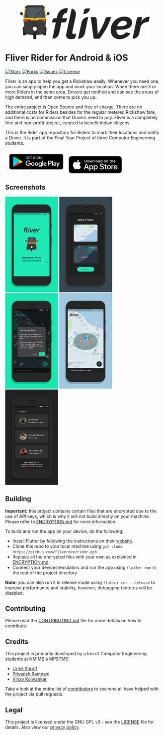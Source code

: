 <p align="center"><img height="110px" width="110px" src="./branding/other/rickshaw.png" alt="Fliver Rider"/><img height="100px" width="315px" src="./branding/other/text.png" alt="Fliver Rider"/></p>

# Fliver Rider for Android & iOS

[![Stars](https://img.shields.io/github/stars/fliverdev/rider.svg)](https://github.com/fliverdev/rider/stargazers)
[![Forks](https://img.shields.io/github/forks/fliverdev/rider.svg)](https://github.com/fliverdev/rider/network/members)
[![Issues](https://img.shields.io/github/issues/fliverdev/rider.svg)](https://github.com/fliverdev/rider/issues)
[![License](https://img.shields.io/github/license/fliverdev/rider.svg)](https://opensource.org/licenses/GPL-3.0)

Fliver is an app to help you get a Rickshaw easily. Whenever you need one, you can simply open the app and mark your location. When there are 3 or more Riders in the same area, Drivers get notified and can see the areas of high demand, and then come to pick you up.

The entire project is Open Source and free of charge. There are no additional costs for Riders besides for the regular metered Rickshaw fare, and there is no commission that Drivers need to pay. Fliver is a completely free and non-profit project, created to benefit Indian citizens.

This is the Rider app repository for Riders to mark their locations and notify a Driver. It is part of the Final Year Project of three Computer Engineering students.

[<img height="75" width="200" src="./branding/other/google-play-badge.png" alt="Play Store"/>](https://play.google.com/store/apps/details?id=dev.fliver.rider) [<img height="56" width="172" src="./branding/other/app-store-badge.png" alt="App Store"/>](https://apps.apple.com/us/app/fliver-rider/id1498074830?ls=1)

## Screenshots

<p><img height="306px" width="170px" src="./branding/screener/01.png" alt="Rider for Android"/> <img height="306px" width="170px" src="./branding/screener/02.png" alt="Rider for Android"/> <img height="306px" width="170px" src="./branding/screener/03.png" alt="Rider for Android"/> <img height="306px" width="170px" src="./branding/screener/04.png" alt="Rider for Android"/> <img height="306px" width="170px" src="./branding/screener/05.png" alt="Rider for Android"/></p>

## Building

**Important:** this project contains certain files that are encrypted due to the use of API keys, which is why it will not build directly on your machine. Please refer to [ENCRYPTION.md](ENCRYPTION.md) for more information.

To build and run the app on your device, do the following:

-   Install Flutter by following the instructions on their [website](https://flutter.dev/docs/get-started/install/).
-   Clone this repo to your local machine using `git clone https://github.com/fliverdev/rider.git`.
-   Replace all the encrypted files with your own as explained in [ENCRYPTION.md](ENCRYPTION.md).
-   Connect your devices/emulators and run the app using `flutter run` in the root of the project directory.

**Note:** you can also run it in release mode using `flutter run --release` to improve performance and stability, however, debugging features will be disabled.

## Contributing

Please read the [CONTRIBUTING.md](CONTRIBUTING.md) file for more details on how to contribute.

## Credits

This project is primarily developed by a trio of Computer Engineering students at NMIMS's MPSTME:

-   [Urmil Shroff](https://github.com/urmilshroff)
-   [Priyansh Ramnani](https://github.com/prince1998)
-   [Vinay Kolwankar](https://github.com/vinay-ai)

Take a look at the entire list of [contributors](https://github.com/fliverdev/rider/graphs/contributors) to see who all have helped with the project via pull requests.

## Legal

This project is licensed under the GNU GPL v3 - see the [LICENSE](LICENSE) file for details. Also view our [privacy policy](PRIVACY_POLICY.md).
